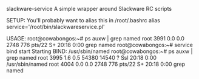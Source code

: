 slackware-service
A simple wrapper around Slackware RC scripts

SETUP:
  You'll probably want to alias this in /root/.bashrc
    alias service='/root/bin/slackwareservice.pl'

USAGE:
  root@cowabongos:~# ps auxw | grep named
  root      3991  0.0  0.0   2748   776 pts/22   S+   20:18   0:00 grep named
  root@cowabongos:~# service bind start
  Starting BIND:  /usr/sbin/named
  root@cowabongos:~# ps auxw | grep named
  root      3995  1.6  0.5  54380 14540 ?        Ssl  20:18   0:00 /usr/sbin/named
  root      4004  0.0  0.0   2748   776 pts/22   S+   20:18   0:00 grep named
